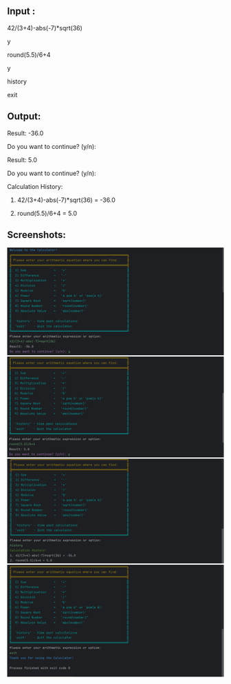 
Input :
-
42/(3+4)-abs(-7)*sqrt(36)

y


round(5.5)/6+4


y


history


exit



Output:
-

Result: -36.0

Do you want to continue? (y/n):


Result: 5.0

Do you want to continue? (y/n):


Calculation History:

1. 42/(3+4)-abs(-7)*sqrt(36) = -36.0
 
2. round(5.5)/6+4 = 5.0




Screenshots:
-
![1.1](images/1(1).png) ![1.1](images/1(2).png) ![1.1](images/1(3).png) ![1.1](images/1(4).png)
